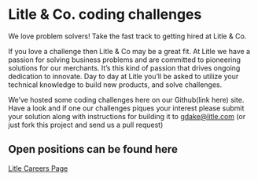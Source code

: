 Litle & Co. coding challenges
=============================
We love problem solvers!  Take the fast track to getting hired at Litle & Co.

If you love a challenge then Litle & Co may be a great fit.  At Litle we have a passion for solving business problems and are committed to pioneering solutions for our merchants. It’s this kind of passion that drives ongoing dedication to innovate.  Day to day at Litle you’ll be asked to utilize your technical knowledge to build new products, and solve challenges.

We’ve hosted some coding challenges here on our Github(link here) site.  Have a look and if one our challenges piques your interest please submit your solution along with instructions for building it to gdake@litle.com (or just fork this project and send us a pull request)  

Open positions can be found here
--------------------------------
[Litle Careers Page](http://www.litle.com/about-us/careers "Careers@Litle")
